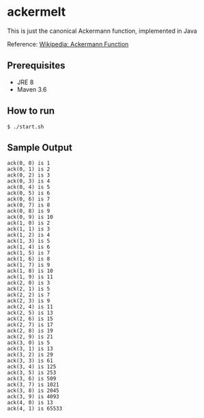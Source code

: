 # ackermelt
This is just the canonical Ackermann function, implemented in Java

Reference: [Wikipedia: Ackermann Function](https://en.wikipedia.org/wiki/Ackermann_function)

## Prerequisites
- JRE 8
- Maven 3.6

## How to run

```
$ ./start.sh
```
## Sample Output

```
ack(0, 0) is 1
ack(0, 1) is 2
ack(0, 2) is 3
ack(0, 3) is 4
ack(0, 4) is 5
ack(0, 5) is 6
ack(0, 6) is 7
ack(0, 7) is 8
ack(0, 8) is 9
ack(0, 9) is 10
ack(1, 0) is 2
ack(1, 1) is 3
ack(1, 2) is 4
ack(1, 3) is 5
ack(1, 4) is 6
ack(1, 5) is 7
ack(1, 6) is 8
ack(1, 7) is 9
ack(1, 8) is 10
ack(1, 9) is 11
ack(2, 0) is 3
ack(2, 1) is 5
ack(2, 2) is 7
ack(2, 3) is 9
ack(2, 4) is 11
ack(2, 5) is 13
ack(2, 6) is 15
ack(2, 7) is 17
ack(2, 8) is 19
ack(2, 9) is 21
ack(3, 0) is 5
ack(3, 1) is 13
ack(3, 2) is 29
ack(3, 3) is 61
ack(3, 4) is 125
ack(3, 5) is 253
ack(3, 6) is 509
ack(3, 7) is 1021
ack(3, 8) is 2045
ack(3, 9) is 4093
ack(4, 0) is 13
ack(4, 1) is 65533
```
